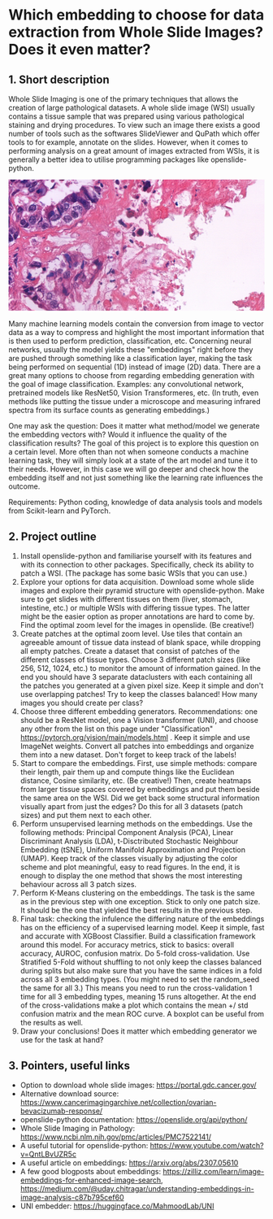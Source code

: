 # Which embedding to choose for data extraction from Whole Slide Images? Does it even matter?

## 1. Short description

Whole Slide Imaging is one of the primary techniques that allows the creation of large pathological datasets. A whole slide image (WSI) usually contains a tissue sample that was prepared using various pathological staining and drying procedures. 
To view such an image there exists a good number of tools such as the softwares SlideViewer and QuPath which offer tools to for example, annotate on the slides. 
However, when it comes to performing analysis on a great amount of images extracted from WSIs, it is generally a better idea to utilise programming packages like openslide-python.

![wsi_p.png](wsi_p.png)

Many machine learning models contain the conversion from image to vector data as a way to compress and highlight the most important information that is then used to perform prediction, classification, etc. Concerning neural networks, 
usually the model yields these "embeddings" right before they are pushed through something like a classification layer, making the task being performed on sequential (1D) instead of image (2D) data. There are a great many options to choose from regarding embedding generation with the goal of image classification. 
Examples: any convolutional network, pretrained models like ResNet50, Vision Transformeres, etc. (In truth, even methods like putting the tissue under a microscope and measuring infrared spectra from its surface counts as generating embeddings.)

One may ask the question: Does it matter what method/model we generate the embedding vectors with? Would it influence the quality of the classification results? The goal of this project is to explore this question on a certain level. More often than not when someone conducts a machine learning task,
they will simply look at a state of the art model and tune it to their needs. However, in this case we will go deeper and check how the embedding itself and not just something like the learning rate influences the outcome.

Requirements: Python coding, knowledge of data analysis tools and models from Scikit-learn and PyTorch.



## 2. Project outline

1. Install openslide-python and familiarise yourself with its features and with its connection to other packages. Specifically, check its ability to patch a WSI. (The package has some basic WSIs that you can use.)
2. Explore your options for data acquisition. Download some whole slide images and explore their pyramid structure with openslide-python. Make sure to get slides with different tissues on them (liver, stomach, intestine, etc.) or multiple WSIs with differing tissue types. The latter might be the easier option as proper annotations are hard to come by. Find the optimal zoom level for the images in openslide. (Be creative!)
3. Create patches at the optimal zoom level. Use tiles that contain an agreeable amount of tissue data instead of blank space, while dropping all empty patches. Create a dataset that consist of patches of the different classes of tissue types. Choose 3 different patch sizes (like 256, 512, 1024, etc.) to monitor the amount of information gained. In the end you should have 3 separate dataclusters with each containing all the patches you generated at a given pixel size. Keep it simple and don't use overlapping patches! Try to keep the classes balanced! How many images you should create per class?
4. Choose three different embedding generators. Recommendations: one should be a ResNet model, one a Vision transformer (UNI), and choose any other from the list on this page under "Classification" https://pytorch.org/vision/main/models.html . Keep it simple and use ImageNet weights. Convert all patches into embeddings and organize them into a new dataset. Don't forget to keep track of the labels!
5. Start to compare the embeddings. First, use simple methods: compare their length, pair them up and compute things like the Euclidean distance, Cosine similarity, etc. (Be creative!) Then, create heatmaps from larger tissue spaces covered by embeddings and put them beside the same area on the WSI. Did we get back some structural information visually apart from just the edges? Do this for all 3 datasets (patch sizes) and put them next to each other.
6. Perform unsupervised learning methods on the embeddings. Use the following methods: Principal Component Analysis (PCA), Linear Discriminant Analysis (LDA), t-Disctributed Stochastic Neighbour Embedding (tSNE), Uniform Manifold Approximation and Projection (UMAP). Keep track of the classes visually by adjusting the color scheme and plot meaningful, easy to read figures. In the end, it is enough to display the one method that shows the most interesting behaviour across all 3 patch sizes.
7. Perform K-Means clustering on the embeddings. The task is the same as in the previous step with one exception. Stick to only one patch size. It should be the one that yielded the best results in the previous step.
8. Final task: checking the infulence the differing nature of the embeddings has on the efficiency of a supervised learning model. Keep it simple, fast and accurate with XGBoost Classifier. Build a classification framework around this model. For accuracy metrics, stick to basics: overall accuracy, AUROC, confusion matrix. Do 5-fold cross-validation. Use Stratified 5-Fold without shuffling to not only keep the classes balanced during splits but also make sure that you have the same indices in a fold across all 3 embedding types. (You might need to set the random_seed the same for all 3.) This means you need to run the cross-validation 1 time for all 3 embedding types, meaning 15 runs altogether. At the end of the cross-validations make a plot which contains the mean +/ std confusion matrix and the mean ROC curve. A boxplot can be useful from the results as well.
9. Draw your conclusions! Does it matter which embedding generator we use for the task at hand?


## 3. Pointers, useful links
- Option to download whole slide images: https://portal.gdc.cancer.gov/
- Alternative download source: https://www.cancerimagingarchive.net/collection/ovarian-bevacizumab-response/
- openslide-python documentation: https://openslide.org/api/python/
- Whole Slide Imaging in Pathology: https://www.ncbi.nlm.nih.gov/pmc/articles/PMC7522141/
- A useful tutorial for openslide-python: https://www.youtube.com/watch?v=QntLBvUZR5c
- A useful article on embeddings: https://arxiv.org/abs/2307.05610
- A few good blogposts about embeddings: https://zilliz.com/learn/image-embeddings-for-enhanced-image-search, https://medium.com/@uday.chitragar/understanding-embeddings-in-image-analysis-c87b795cef60
- UNI embedder: https://huggingface.co/MahmoodLab/UNI

